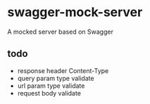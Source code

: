 # swagger-mock-server
A mocked server based on Swagger

## todo

* response header Content-Type
* query param type validate
* url param type validate
* request body validate
